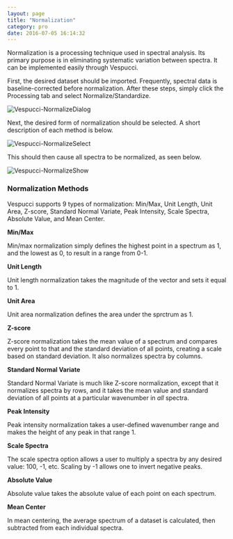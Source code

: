 ```yaml
---
layout: page
title: "Normalization"
category: pro
date: 2016-07-05 16:14:32
---
```


Normalization is a processing technique used in spectral analysis. Its primary purpose is in eliminating systematic variation between spectra. It can be implemented easily through Vespucci.

First, the desired dataset should be imported. Frequently, spectral data is baseline-corrected before normalization. After these steps, simply click the Processing tab and select Normalize/Standardize.

![Vespucci-NormalizeDialog](http://vespucciproject.org/Vespucci-docs/img/Normalize1.png)

Next, the desired form of normalization should be selected. A short description of each method is below.

![Vespucci-NormalizeSelect](http://vespucciproject.org/Vespucci-docs/img/Normalize2.png)

This should then cause all spectra to be normalized, as seen below.

![Vespucci-NormalizeShow](http://vespucciproject.org/Vespucci-docs/img/Normalize3.png)



### Normalization Methods ###

Vespucci supports 9 types of normalization: Min/Max, Unit Length, Unit Area, Z-score, Standard Normal Variate, Peak Intensity, Scale Spectra, Absolute Value, and Mean Center.

**Min/Max**

Min/max normalization simply defines the highest point in a spectrum as 1, and the lowest as 0, to result in a range from 0-1.

**Unit Length**

Unit length normalization takes the magnitude of the vector and sets it equal to 1.

**Unit Area**

Unit area normalization defines the area under the sprctrum as 1.

**Z-score**

Z-score normalization takes the mean value of a spectrum and compares every point to that and the standard deviation of all points, creating a scale based on standard deviation. It also normalizes spectra by columns.

**Standard Normal Variate**

Standard Normal Variate is much like Z-score normalization, except that it normalizes spectra by rows, and it takes the mean value and standard deviation of all points at a particular wavenumber in *all* spectra.

**Peak Intensity**

Peak intensity normalization takes a user-defined wavenumber range and makes the height of any peak in that range 1.

**Scale Spectra**

The scale spectra option allows a user to multiply a spectra by any desired value: 100, -1, etc. Scaling by -1 allows one to invert negative peaks.

**Absolute Value**

Absolute value takes the absolute value of each point on each spectrum.

**Mean Center**

In mean centering, the average spectrum of a dataset is calculated, then subtracted from each individual spectra.
